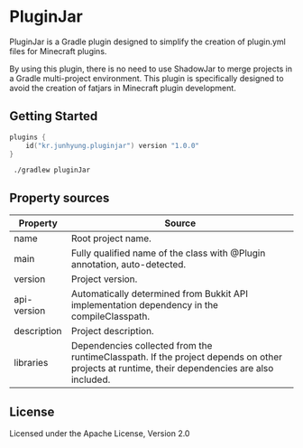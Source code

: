 # PluginJar

PluginJar is a Gradle plugin designed to simplify the creation of plugin.yml files for Minecraft plugins.

By using this plugin, there is no need to use ShadowJar to merge projects in a Gradle multi-project environment.
This plugin is specifically designed to avoid the creation of fatjars in Minecraft plugin development.

## Getting Started

```kotlin
plugins {
    id("kr.junhyung.pluginjar") version "1.0.0"
}
```

```
 ./gradlew pluginJar
```

## Property sources

| Property   | Source                       |
|------------|------------------------------|
| name | Root project name. |
| main | Fully qualified name of the class with @Plugin annotation, auto-detected.  |
| version | Project version.  |
| api-version | Automatically determined from Bukkit API implementation dependency in the compileClasspath.    |
| description | Project description.  |
| libraries | Dependencies collected from the runtimeClasspath. If the project depends on other projects at runtime, their dependencies are also included. |

## License

Licensed under the Apache License, Version 2.0
